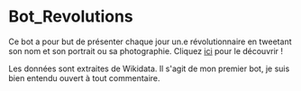 # Bot_Revolutions

Ce bot a pour but de présenter chaque jour un.e révolutionnaire en tweetant son nom et son portrait ou sa photographie.
Cliquez [ici](https://twitter.com/Bot_Revolutions) pour le découvrir !

Les données sont extraites de Wikidata.
Il s'agit de mon premier bot, je suis bien entendu ouvert à tout commentaire.